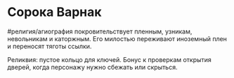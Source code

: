 # Сорока Варнак
#религия/агиография 
покровительствует пленным, узникам, невольникам и каторжным. Его милостью переживают иноземный плен и переносят тяготы ссылки.

Реликвия: пустое кольцо для ключей. Бонус к проверкам открытия дверей, когда персонажу нужно сбежать или скрыться. 